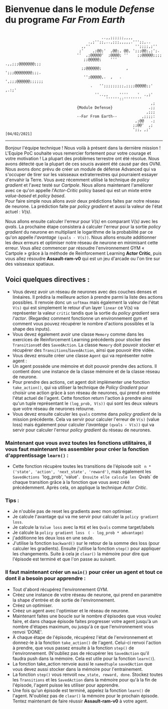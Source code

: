  # Bienvenue dans le module *Defense* du programe *Far From Earth*
```
     
                                           ..,,;;;;;;,,,,
                                     .,;'';;,..,;;;,,,,,.''';;,..
                                  ,,''                    '';;;;,;''
                                 ;'    ,;@@;'  ,@@;, @@, ';;;@@;,;';.
                                ''  ,;@@@@@'  ;@@@@; ''    ;;@@@@@;;;;
                                   ;;@@@@@;    '''     .,,;;;@@@@@@@;;;
                                  ;;@@@@@@;           , ';;;@@@@@@@@;;;.
                                   '';@@@@@,.  ,   .   ',;;;@@@@@@;;;;;;
                                      .   '';;;;;;;;;,;;;;@@@@@;;' ,.:;'
                                        ''..,,     ''''    '  .,;'
                                             ''''''::''''''''
                                                                 ,;
                                {Module Defense}                .;;
                                                               ,;;;
                                --Far From Earth--           ,;;;;:
                                                          ,;@@   .;
                                                         ;;@@'  ,;
                                                         ';;, ,;'        [04/02/2021]
```

--- 
 
 
Bonjour l'équipe technique ! Nous voilà à présent dans la dernière mission ! L'Equipe PoC souhaite vous remercier fortement pour votre courage et votre motivation ! La plupart des problèmes terrestre ont été résolue. Nous avons détecté que la plupart de ces soucis avaient été causé par des OVNI. Nous avons donc prévu de créer un module de défense Advanced qui va s'occuper de tirer sur les vaisseaux extraterrestres qui pourraient essayer d'envahir la Terre. 
Vous avez récemment utilisé la technique de *policy gradient* et l'avez testé sur *Cartpole*. Nous allons maintenant l'améliorer avec ce qu'on appelle *l'Actor-Critic* policy based qui est un mixte entre *value-based* et *policy based*.  
Pour faire simple nous allons avoir deux prédictions faites par notre réseau de neurone. La prédiction faite par *policy gradient* et aussi la valeur de l'état actuel :  *V(s)*.  
 
 
Nous allons ensuite calculer l'erreur pour *V(s)* en comparant *V(s)* avec les *qvals*. La prochaine étape consistera á calculer l'erreur pour la sortie *policy gradient* du neurone en multipliant le logarithme de la probabilité par ce qu'on appelle *l'avantage* `(qvals - V(s))`. Nous allons ensuite additionner les deux erreurs et optimiser notre réseau de neurone en minimisant cette erreur. 
Vous allez commencer par résoudre l'environnement GYM « Cartpole » grâce à la méthode de Reinforcement Learning **Actor Critic**, puis vous allez résoudre **Assault-ram-v0** qui est un jeu d'arcade ou l'on tire sur des vaisseaux spatiaux. 
## Voici quelques directives :  
- Vous devez avoir un réseau de neurones avec des couches denses et linéaires. Il prédira la meilleure action à prendre parmi la liste des actions possibles. Il renvoie donc un `softmax` mais également la valeur de l'état `V(s)` qui est simplement le retour d'un layer `linear` ce V(s) va représenter la valeur `critic` tandis que la sortie du *policy gradient* sera *l'actor*. (Regardez comment fonctionne un environnement gym et comment vous pouvez récupérer le nombre d'actions possibles et la shape des inputs).  
- Vous devez également avoir une classe `Memory` comme dans les exercices de Reinforcement Learning précédents pour stocker des `Transitions`et des `SavedAction`. La classe `Memory` doit pouvoir stocker et récupérer des `Transitions`/`SavedAction`, ainsi que pouvoir être vidée. 
- Vous devez ensuite créer une classe `Agent` qui va représenter notre agent :  
- Un agent possède une mémoire et doit pouvoir prendre des actions. Il contient donc une instance de la classe mémoire et de la classe réseau de neurone.  
- Pour prendre des actions, cet agent doit implémenter une fonction `take_action()`, qui va utiliser la technique de *Policy Gradient* pour choisir une action grâce à son réseau de neurones, qui prend en entrée l'état actuel de l'agent. Cette fonction return l'action à prendre ainsi qu'un tuple représentant le `(log_prob, V(s))`  qui sont les deux valeurs que votre réseau de neurones retourne.  
- Vous devez ensuite calculer les `qvals` comme dans *policy gradient* de la mission précédente. Cela va servir pour calculer l'erreur de `V(s)` (value loss) mais également pour calculer *l'avantage* `(qvals - V(s))` qui va servir pour calculer l'erreur *policy gradient* du réseau de neurones. 
 
 
### Maintenant que vous avez toutes les fonctions utilitaires, il vous faut maintenant les assembler pour créer la fonction d'apprentissage `learn()` :  
- Cette fonction récupère toutes les transitions de l'épisode soit ` n * ('state', 'action', 'next_state', 'reward')`, mais également les `SavedActions `'log_prob', 'value'`. Ensuite elle calcule les `Qvals` de chaque transition grâce à la fonction que vous avez créé précédemment. Après cela, on applique la technique *Actor Critic*.  
 
 
### Tips :  
- Je n'oublie pas de reset les gradients avec mon optimiser.  
- Je calcule l'avantage qui va me servir pour calculer la `policy gradient loss`. 
- Je calcule la `Value loss` avec la `MSE` et les `Qvals` comme target/labels 
- Je calcule la `policy gradient loss`  ` ( - log_prob * advantage)` 
- j'additionne les deux loss en une seule. 
- J'utilise la fonction `backward()` sur le retour de la somme des loss (pour calculer les gradients). Ensuite j'utilise la fonction `step()` pour appliquer les changements. Suite à cela je `clear()` la mémoire pour dire que l'épisode est terminé et que l'on passe au suivant. 
 
 
### Il faut maintenant créer un `main()` pour créer un agent et tout ce dont il a besoin pour apprendre :  
- Tout d'abord récupérez l'environnement GYM. 
- Créez une instance de votre réseau de neurone, qui prend en paramètre la shape d'entrée et de sortie de l'environnement.  
- Créez un optimiser.  
- Créez un agent avec l'optimiser et le réseau de neurone. 
- Maintenant faites une boucle sur le nombre d'épisodes que vous voulez faire, et dans chaque épisode faites progresser votre agent jusqu'à un nombre d'étapes maximum, ou jusqu'à ce que l'environnement vous renvoi 'DONE'. 
- À chaque étape de l'épisode, récupérez l'état de l'environnement et donnez-le à la fonction `take_action()` de l'agent. Celui-ci renvoi l'action à prendre, que vous passez ensuite à la fonction `step()` de l'environnement. (N'oubliez pas de récupérer les `SavedAction` qu'il faudra push dans la mémoire. Cela est utile pour la fonction `learn()`). 
- La fonction take_action renvoie aussi le `namedtuple` `savedAction` que vous devez aussi stocker dans la mémoire pour l'entrainement. 
- La fonction `step()` vous renvoit `new_state, reward, done`. Stockez toutes les `Transitions` et les `SavedAction` dans la mémoire pour qu'à la fin de l'épisode, l'agent puisse les utiliser pour apprendre. 
- Une fois qu'un épisode est terminé, appelez la fonction `learn()` de l'agent. N'oubliez pas de `clear()` la mémoire pour le prochain épisode.  
Tentez maintenant de faire réussir **Assault-ram-v0** à votre agent. 